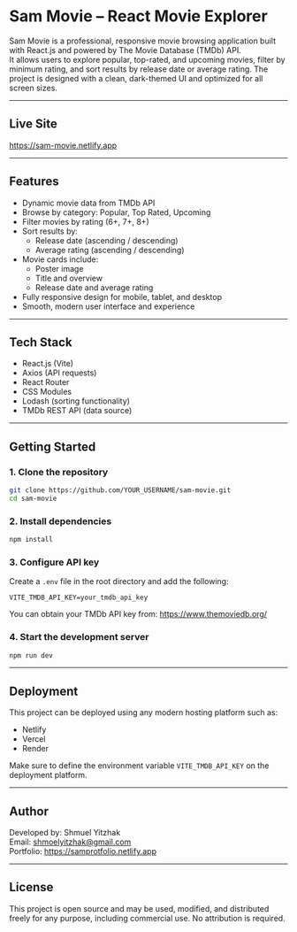 # Sam Movie – React Movie Explorer

Sam Movie is a professional, responsive movie browsing application built with React.js and powered by The Movie Database (TMDb) API.  
It allows users to explore popular, top-rated, and upcoming movies, filter by minimum rating, and sort results by release date or average rating. The project is designed with a clean, dark-themed UI and optimized for all screen sizes.

---

## Live Site

https://sam-movie.netlify.app

---

## Features

- Dynamic movie data from TMDb API
- Browse by category: Popular, Top Rated, Upcoming
- Filter movies by rating (6+, 7+, 8+)
- Sort results by:
  - Release date (ascending / descending)
  - Average rating (ascending / descending)
- Movie cards include:
  - Poster image
  - Title and overview
  - Release date and average rating
- Fully responsive design for mobile, tablet, and desktop
- Smooth, modern user interface and experience

---

## Tech Stack

- React.js (Vite)
- Axios (API requests)
- React Router
- CSS Modules
- Lodash (sorting functionality)
- TMDb REST API (data source)

---

## Getting Started

### 1. Clone the repository

```bash
git clone https://github.com/YOUR_USERNAME/sam-movie.git
cd sam-movie
```

### 2. Install dependencies

```bash
npm install
```

### 3. Configure API key

Create a `.env` file in the root directory and add the following:

```env
VITE_TMDB_API_KEY=your_tmdb_api_key
```

You can obtain your TMDb API key from: https://www.themoviedb.org/

### 4. Start the development server

```bash
npm run dev
```

---

## Deployment

This project can be deployed using any modern hosting platform such as:

- Netlify
- Vercel
- Render

Make sure to define the environment variable `VITE_TMDB_API_KEY` on the deployment platform.

---

## Author

Developed by: Shmuel Yitzhak  
Email: shmoelyitzhak@gmail.com  
Portfolio: https://samprotfolio.netlify.app

---

## License

This project is open source and may be used, modified, and distributed freely for any purpose, including commercial use. No attribution is required.
